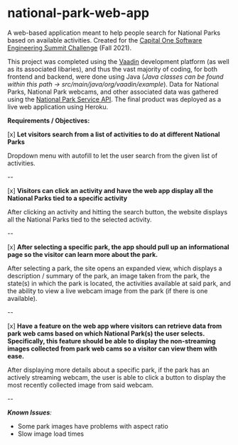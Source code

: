 # national-park-web-app
A web-based application meant to help people search for National Parks based on available activities. Created for the [Capital One Software Engineering Summit Challenge](https://www.mindsumo.com/contests/capital-one-engineering-summit-national-parks) (Fall 2021). 

This project was completed using the [Vaadin](https://vaadin.com/) development platform (as well as its associated libaries), and thus the vast majority of coding, for both frontend and backend, were done using Java (*Java classes can be found within this path -> src/main/java/org/vaadin/example*). Data for National Parks, National Park webcams, and other associated data was gathered using the [National Park Service API](https://www.nps.gov/subjects/developer/api-documentation.htm#/). The final product was deployed as a live web application using Heroku.


**Requirements / Objectives:**

[x] **Let visitors search from a list of activities to do at different National Parks**

Dropdown menu with autofill to let the user search from the given list of activities.

--

[x] **Visitors can click an activity and have the web app display all the National Parks tied to a specific activity**

After clicking an activity and hitting the search button, the website displays all the National Parks tied to the selected activity.

--


[x] **After selecting a specific park, the app should pull up an informational page so the visitor can learn more about the park.**

After selecting a park, the site opens an expanded view, which displays a description / summary of the park, an image taken from the park, the state(s) in which the park is located, the activities available at said park, and the ability to view a live webcam image from the park (if there is one available).

--

[x] **Have a feature on the web app where visitors can retrieve data from park web cams based on which National Park(s) the user selects. Specifically, this feature should be able to display the non-streaming images collected from park web cams so a visitor can view them with ease.**

After displaying more details about a specific park, if the park has an actively streaming webcam, the user is able to click a button to display the most recently collected image from said webcam. 

--


_**Known Issues**:_
- Some park images have problems with aspect ratio
- Slow image load times
